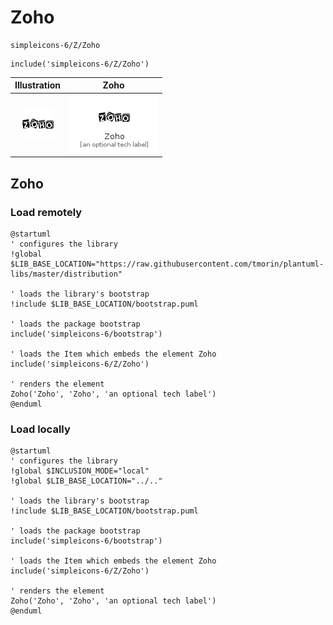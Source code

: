 # Zoho


```text
simpleicons-6/Z/Zoho
```

```text
include('simpleicons-6/Z/Zoho')
```



| Illustration | Zoho |
| :---: | :---: |
| ![illustration for Illustration](../../simpleicons-6/Z/Zoho.png) | ![illustration for Zoho](../../simpleicons-6/Z/Zoho.Local.png) |




## Zoho

### Load remotely
```plantuml
@startuml
' configures the library
!global $LIB_BASE_LOCATION="https://raw.githubusercontent.com/tmorin/plantuml-libs/master/distribution"

' loads the library's bootstrap
!include $LIB_BASE_LOCATION/bootstrap.puml

' loads the package bootstrap
include('simpleicons-6/bootstrap')

' loads the Item which embeds the element Zoho
include('simpleicons-6/Z/Zoho')

' renders the element
Zoho('Zoho', 'Zoho', 'an optional tech label')
@enduml
```

### Load locally
```plantuml
@startuml
' configures the library
!global $INCLUSION_MODE="local"
!global $LIB_BASE_LOCATION="../.."

' loads the library's bootstrap
!include $LIB_BASE_LOCATION/bootstrap.puml

' loads the package bootstrap
include('simpleicons-6/bootstrap')

' loads the Item which embeds the element Zoho
include('simpleicons-6/Z/Zoho')

' renders the element
Zoho('Zoho', 'Zoho', 'an optional tech label')
@enduml
```

